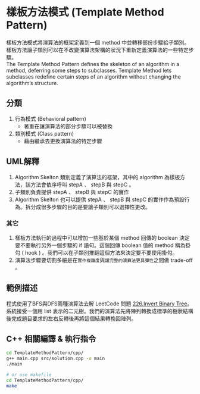 # 樣板方法模式 (Template Method Pattern)

樣板方法模式將演算法的框架定義到一個 method 中並轉移部份步驟給子類別。樣板方法讓子類別可以在不改變演算法架構的狀況下重新定義演算法的一些特定步驟。  
The Template Method Pattern defines the skeleton of an algorithm in a method, deferring some steps to subclasses. Template Method lets subclasses redefine certain steps of an algorithm without changing the algorithm’s structure.

## 分類

1. 行為模式 (Behavioral pattern)
   - 著重在讓演算法的部分步驟可以被替換
1. 類別模式 (Class pattern)
   - 藉由繼承去更換演算法的特定步驟

## UML解釋

1. Algorithm Skelton 類別定義了演算法的框架，其中的 algorithm 為樣板方法，該方法會依序呼叫 stepA 、 stepB 與 stepC 。
2. 子類別負責提供 stepA 、 stepB 與 stepC 的實作
3. Algorithm Skelton 也可以提供 stepA 、 stepB 與 stepC 的實作作為預設行為。拆分成很多步驟的目的是要讓子類別可以選擇性更改。

### 其它

1. 樣板方法執行的過程中可以增加一些基於某個 method 回傳的 boolean 決定要不要執行另外一個步驟的 if 語句。這個回傳 boolean 值的 method 稱為掛勾 ( hook ) 。我們可以在子類別推翻這個方法來決定要不要使用掛勾。
1. 演算法步驟要切割多細是在`實作複雜度`與`讓完整的演算法更具彈性`之間做 trade-off 。

## 範例描述

程式使用了BFS與DFS兩種演算法去解 LeetCode 問題 [226.Invert Binary Tree](https://leetcode.com/problems/invert-binary-tree/)。系統接受一個用 list 表示的二元樹。我們的演算法先將陣列轉換成標準的樹狀結構後完成題目要求的左右反轉後再將這個結果轉換回陣列。

## C++ 相關編譯 & 執行指令  

```bash
cd TemplateMethodPattern/cpp/  
g++ main.cpp src/solution.cpp -o main  
./main

# or use makefile
cd TemplateMethodPattern/cpp/  
make
```
